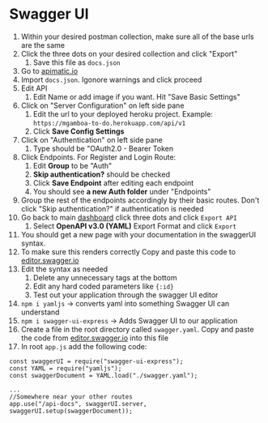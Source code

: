 # Swagger UI

1. Within your desired postman collection, make sure all of the base urls are the same
2. Click the three dots on your desired collection and click "Export"
   1. Save this file as `docs.json`
3. Go to [apimatic.io](https://www.apimatic.io/)
4. Import `docs.json`. Igonore warnings and click proceed
5. Edit API
   1. Edit Name or add image if you want. Hit "Save Basic Settings"
6. Click on "Server Configuration" on left side pane
   1. Edit the url to your deployed heroku project. Example: `https://mgamboa-to-do.herokuapp.com/api/v1`
   2. Click **Save Config Settings**
7. Click on "Authentication" on left side pane
   1. Type should be "OAuth2.0 - Bearer Token
8. Click Endpoints. For Register and Login Route:
   1. Edit **Group** to be "Auth"
   2. **Skip authentication?** should be checked
   3. Click **Save Endpoint** after editing each endpoint
   4. You should see **a new Auth folder** under "Endpoints"
9. Group the rest of the endpoints accordingly by their basic routes. Don't click "Skip authentication?" if authentication is needed
10. Go back to main [dashboard](https://www.apimatic.io/dashboard) click three dots and click `Export API`
    1. Select **OpenAPI v3.0 (YAML)** Export Format and click `Export`
11. You should get a new page with your documentation in the swaggerUI syntax.
12. To make sure this renders correctly Copy and paste this code to [editor.swagger.io](https://editor.swagger.io/)
13. Edit the syntax as needed
    1. Delete any unnecessary tags at the bottom
    2. Edit any hard coded parameters like `{:id}`
    3. Test out your application through the swagger UI editor
14. `npm i yamljs` -> converts yaml into something Swagger UI can understand
15. `npm i swagger-ui-express` -> Adds Swagger UI to our application
16. Create a file in the root directory called `swagger.yaml`. Copy and paste the code from [editor.swagger.io](https://editor.swagger.io/) into this file
17. In root `app.js` add the following code:

```
const swaggerUI = require("swagger-ui-express");
const YAML = require("yamljs");
const swaggerDocument = YAML.load("./swagger.yaml");

...
//Somewhere near your other routes
app.use("/api-docs", swaggerUI.server, swaggerUI.setup(swaggerDocument));
```
